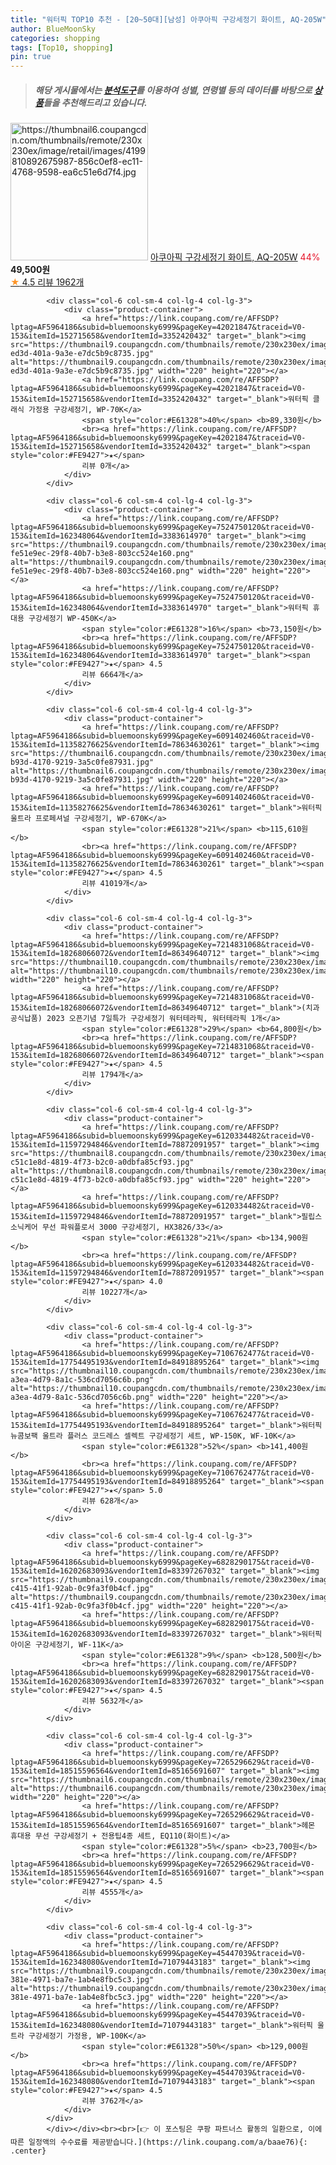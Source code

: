 ```yaml
---
title: "워터픽 TOP10 추천 - [20~50대][남성] 아쿠아픽 구강세정기 화이트, AQ-205W"
author: BlueMoonSky
categories: shopping
tags: [Top10, shopping]
pin: true
---
```


> ##### 해당 게시물에서는 [**분석도구**](https://itemscout.io/)를 이용하여 **성별**, **연령별** 등의 데이터를 바탕으로 [**상품**](https://link.coupang.com/a/baae76)들을 추천해드리고 있습니다.
<div class="container"><div class="row">
            <div class="col-6 col-sm-4 col-lg-4 col-lg-3">
                <div class="product-container">
                    <a href="https://link.coupang.com/re/AFFSDP?lptag=AF5964186&subid=bluemoonsky6999&pageKey=6870088665&traceid=V0-153&itemId=16431823588&vendorItemId=83622620674" target="_blank"><img src="https://thumbnail6.coupangcdn.com/thumbnails/remote/230x230ex/image/retail/images/4199810892675987-856c0ef8-ec11-4768-9598-ea6c51e6d7f4.jpg" alt="https://thumbnail6.coupangcdn.com/thumbnails/remote/230x230ex/image/retail/images/4199810892675987-856c0ef8-ec11-4768-9598-ea6c51e6d7f4.jpg" width="220" height="220"></a>
                    <a href="https://link.coupang.com/re/AFFSDP?lptag=AF5964186&subid=bluemoonsky6999&pageKey=6870088665&traceid=V0-153&itemId=16431823588&vendorItemId=83622620674" target="_blank">아쿠아픽 구강세정기 화이트, AQ-205W</a>
                    <span style="color:#E61328">44%</span> <b>49,500원</b>
                    <br><a href="https://link.coupang.com/re/AFFSDP?lptag=AF5964186&subid=bluemoonsky6999&pageKey=6870088665&traceid=V0-153&itemId=16431823588&vendorItemId=83622620674" target="_blank"><span style="color:#FE9427">★</span> 4.5
                    리뷰 1962개</a>
                </div>
            </div>
            
            <div class="col-6 col-sm-4 col-lg-4 col-lg-3">
                <div class="product-container">
                    <a href="https://link.coupang.com/re/AFFSDP?lptag=AF5964186&subid=bluemoonsky6999&pageKey=42021847&traceid=V0-153&itemId=152715658&vendorItemId=3352420432" target="_blank"><img src="https://thumbnail9.coupangcdn.com/thumbnails/remote/230x230ex/image/product/image/vendoritem/2019/01/16/3352420432/3dc5b9f7-ed3d-401a-9a3e-e7dc5b9c8735.jpg" alt="https://thumbnail9.coupangcdn.com/thumbnails/remote/230x230ex/image/product/image/vendoritem/2019/01/16/3352420432/3dc5b9f7-ed3d-401a-9a3e-e7dc5b9c8735.jpg" width="220" height="220"></a>
                    <a href="https://link.coupang.com/re/AFFSDP?lptag=AF5964186&subid=bluemoonsky6999&pageKey=42021847&traceid=V0-153&itemId=152715658&vendorItemId=3352420432" target="_blank">워터픽 클래식 가정용 구강세정기, WP-70K</a>
                    <span style="color:#E61328">40%</span> <b>89,330원</b>
                    <br><a href="https://link.coupang.com/re/AFFSDP?lptag=AF5964186&subid=bluemoonsky6999&pageKey=42021847&traceid=V0-153&itemId=152715658&vendorItemId=3352420432" target="_blank"><span style="color:#FE9427">★</span> 
                    리뷰 0개</a>
                </div>
            </div>
            
            <div class="col-6 col-sm-4 col-lg-4 col-lg-3">
                <div class="product-container">
                    <a href="https://link.coupang.com/re/AFFSDP?lptag=AF5964186&subid=bluemoonsky6999&pageKey=7524750120&traceid=V0-153&itemId=162348064&vendorItemId=3383614970" target="_blank"><img src="https://thumbnail9.coupangcdn.com/thumbnails/remote/230x230ex/image/retail/images/376771180370258-fe51e9ec-29f8-40b7-b3e8-803cc524e160.png" alt="https://thumbnail9.coupangcdn.com/thumbnails/remote/230x230ex/image/retail/images/376771180370258-fe51e9ec-29f8-40b7-b3e8-803cc524e160.png" width="220" height="220"></a>
                    <a href="https://link.coupang.com/re/AFFSDP?lptag=AF5964186&subid=bluemoonsky6999&pageKey=7524750120&traceid=V0-153&itemId=162348064&vendorItemId=3383614970" target="_blank">워터픽 휴대용 구강세정기 WP-450K</a>
                    <span style="color:#E61328">16%</span> <b>73,150원</b>
                    <br><a href="https://link.coupang.com/re/AFFSDP?lptag=AF5964186&subid=bluemoonsky6999&pageKey=7524750120&traceid=V0-153&itemId=162348064&vendorItemId=3383614970" target="_blank"><span style="color:#FE9427">★</span> 4.5
                    리뷰 6664개</a>
                </div>
            </div>
            
            <div class="col-6 col-sm-4 col-lg-4 col-lg-3">
                <div class="product-container">
                    <a href="https://link.coupang.com/re/AFFSDP?lptag=AF5964186&subid=bluemoonsky6999&pageKey=6091402460&traceid=V0-153&itemId=11358276625&vendorItemId=78634630261" target="_blank"><img src="https://thumbnail6.coupangcdn.com/thumbnails/remote/230x230ex/image/retail/images/2021/09/24/13/1/aea3be1d-b93d-4170-9219-3a5c0fe87931.jpg" alt="https://thumbnail6.coupangcdn.com/thumbnails/remote/230x230ex/image/retail/images/2021/09/24/13/1/aea3be1d-b93d-4170-9219-3a5c0fe87931.jpg" width="220" height="220"></a>
                    <a href="https://link.coupang.com/re/AFFSDP?lptag=AF5964186&subid=bluemoonsky6999&pageKey=6091402460&traceid=V0-153&itemId=11358276625&vendorItemId=78634630261" target="_blank">워터픽 울트라 프로페셔널 구강세정기, WP-670K</a>
                    <span style="color:#E61328">21%</span> <b>115,610원</b>
                    <br><a href="https://link.coupang.com/re/AFFSDP?lptag=AF5964186&subid=bluemoonsky6999&pageKey=6091402460&traceid=V0-153&itemId=11358276625&vendorItemId=78634630261" target="_blank"><span style="color:#FE9427">★</span> 4.5
                    리뷰 41019개</a>
                </div>
            </div>
            
            <div class="col-6 col-sm-4 col-lg-4 col-lg-3">
                <div class="product-container">
                    <a href="https://link.coupang.com/re/AFFSDP?lptag=AF5964186&subid=bluemoonsky6999&pageKey=7214831068&traceid=V0-153&itemId=18268066072&vendorItemId=86349640712" target="_blank"><img src="https://thumbnail10.coupangcdn.com/thumbnails/remote/230x230ex/image/vendor_inventory/b8a0/4b651c758b62f0b6f56f52ecb1edf159bd376fff3533c4677204fc70344e.jpg" alt="https://thumbnail10.coupangcdn.com/thumbnails/remote/230x230ex/image/vendor_inventory/b8a0/4b651c758b62f0b6f56f52ecb1edf159bd376fff3533c4677204fc70344e.jpg" width="220" height="220"></a>
                    <a href="https://link.coupang.com/re/AFFSDP?lptag=AF5964186&subid=bluemoonsky6999&pageKey=7214831068&traceid=V0-153&itemId=18268066072&vendorItemId=86349640712" target="_blank">(치과공식납품) 2023 오픈기념 7일특가 구강세정기 워터테라픽, 워터테라픽 1개</a>
                    <span style="color:#E61328">29%</span> <b>64,800원</b>
                    <br><a href="https://link.coupang.com/re/AFFSDP?lptag=AF5964186&subid=bluemoonsky6999&pageKey=7214831068&traceid=V0-153&itemId=18268066072&vendorItemId=86349640712" target="_blank"><span style="color:#FE9427">★</span> 4.5
                    리뷰 1794개</a>
                </div>
            </div>
            
            <div class="col-6 col-sm-4 col-lg-4 col-lg-3">
                <div class="product-container">
                    <a href="https://link.coupang.com/re/AFFSDP?lptag=AF5964186&subid=bluemoonsky6999&pageKey=6120334482&traceid=V0-153&itemId=11597294846&vendorItemId=78872091957" target="_blank"><img src="https://thumbnail8.coupangcdn.com/thumbnails/remote/230x230ex/image/retail/images/4260838202770324-c51c1e8d-4819-4f73-b2c0-a0dbfa85cf93.jpg" alt="https://thumbnail8.coupangcdn.com/thumbnails/remote/230x230ex/image/retail/images/4260838202770324-c51c1e8d-4819-4f73-b2c0-a0dbfa85cf93.jpg" width="220" height="220"></a>
                    <a href="https://link.coupang.com/re/AFFSDP?lptag=AF5964186&subid=bluemoonsky6999&pageKey=6120334482&traceid=V0-153&itemId=11597294846&vendorItemId=78872091957" target="_blank">필립스 소닉케어 무선 파워플로서 3000 구강세정기, HX3826/33</a>
                    <span style="color:#E61328">21%</span> <b>134,900원</b>
                    <br><a href="https://link.coupang.com/re/AFFSDP?lptag=AF5964186&subid=bluemoonsky6999&pageKey=6120334482&traceid=V0-153&itemId=11597294846&vendorItemId=78872091957" target="_blank"><span style="color:#FE9427">★</span> 4.0
                    리뷰 10227개</a>
                </div>
            </div>
            
            <div class="col-6 col-sm-4 col-lg-4 col-lg-3">
                <div class="product-container">
                    <a href="https://link.coupang.com/re/AFFSDP?lptag=AF5964186&subid=bluemoonsky6999&pageKey=7106762477&traceid=V0-153&itemId=17754495193&vendorItemId=84918895264" target="_blank"><img src="https://thumbnail10.coupangcdn.com/thumbnails/remote/230x230ex/image/retail/images/2023/02/02/11/1/d654b46e-a3ea-4d79-8a1c-536cd7056c6b.png" alt="https://thumbnail10.coupangcdn.com/thumbnails/remote/230x230ex/image/retail/images/2023/02/02/11/1/d654b46e-a3ea-4d79-8a1c-536cd7056c6b.png" width="220" height="220"></a>
                    <a href="https://link.coupang.com/re/AFFSDP?lptag=AF5964186&subid=bluemoonsky6999&pageKey=7106762477&traceid=V0-153&itemId=17754495193&vendorItemId=84918895264" target="_blank">워터픽 뉴콤보팩 울트라 플러스 코드레스 셀렉트 구강세정기 세트, WP-150K, WF-10K</a>
                    <span style="color:#E61328">52%</span> <b>141,400원</b>
                    <br><a href="https://link.coupang.com/re/AFFSDP?lptag=AF5964186&subid=bluemoonsky6999&pageKey=7106762477&traceid=V0-153&itemId=17754495193&vendorItemId=84918895264" target="_blank"><span style="color:#FE9427">★</span> 5.0
                    리뷰 628개</a>
                </div>
            </div>
            
            <div class="col-6 col-sm-4 col-lg-4 col-lg-3">
                <div class="product-container">
                    <a href="https://link.coupang.com/re/AFFSDP?lptag=AF5964186&subid=bluemoonsky6999&pageKey=6828290175&traceid=V0-153&itemId=16202683093&vendorItemId=83397267032" target="_blank"><img src="https://thumbnail9.coupangcdn.com/thumbnails/remote/230x230ex/image/retail/images/2022/10/07/15/7/a04a0310-c415-41f1-92ab-0c9fa3f0b4cf.jpg" alt="https://thumbnail9.coupangcdn.com/thumbnails/remote/230x230ex/image/retail/images/2022/10/07/15/7/a04a0310-c415-41f1-92ab-0c9fa3f0b4cf.jpg" width="220" height="220"></a>
                    <a href="https://link.coupang.com/re/AFFSDP?lptag=AF5964186&subid=bluemoonsky6999&pageKey=6828290175&traceid=V0-153&itemId=16202683093&vendorItemId=83397267032" target="_blank">워터픽 아이온 구강세정기, WF-11K</a>
                    <span style="color:#E61328">9%</span> <b>128,500원</b>
                    <br><a href="https://link.coupang.com/re/AFFSDP?lptag=AF5964186&subid=bluemoonsky6999&pageKey=6828290175&traceid=V0-153&itemId=16202683093&vendorItemId=83397267032" target="_blank"><span style="color:#FE9427">★</span> 4.5
                    리뷰 5632개</a>
                </div>
            </div>
            
            <div class="col-6 col-sm-4 col-lg-4 col-lg-3">
                <div class="product-container">
                    <a href="https://link.coupang.com/re/AFFSDP?lptag=AF5964186&subid=bluemoonsky6999&pageKey=7265296629&traceid=V0-153&itemId=18515596564&vendorItemId=85165691607" target="_blank"><img src="https://thumbnail6.coupangcdn.com/thumbnails/remote/230x230ex/image/vendor_inventory/8050/69849773abc88413b48dd88ce53900794806ff8a546d778d9740c5ba0d93.jpg" alt="https://thumbnail6.coupangcdn.com/thumbnails/remote/230x230ex/image/vendor_inventory/8050/69849773abc88413b48dd88ce53900794806ff8a546d778d9740c5ba0d93.jpg" width="220" height="220"></a>
                    <a href="https://link.coupang.com/re/AFFSDP?lptag=AF5964186&subid=bluemoonsky6999&pageKey=7265296629&traceid=V0-153&itemId=18515596564&vendorItemId=85165691607" target="_blank">헤몬 휴대용 무선 구강세정기 + 전용팁4종 세트, EQ110(화이트)</a>
                    <span style="color:#E61328">5%</span> <b>23,700원</b>
                    <br><a href="https://link.coupang.com/re/AFFSDP?lptag=AF5964186&subid=bluemoonsky6999&pageKey=7265296629&traceid=V0-153&itemId=18515596564&vendorItemId=85165691607" target="_blank"><span style="color:#FE9427">★</span> 4.5
                    리뷰 4555개</a>
                </div>
            </div>
            
            <div class="col-6 col-sm-4 col-lg-4 col-lg-3">
                <div class="product-container">
                    <a href="https://link.coupang.com/re/AFFSDP?lptag=AF5964186&subid=bluemoonsky6999&pageKey=45447039&traceid=V0-153&itemId=162348080&vendorItemId=71079443183" target="_blank"><img src="https://thumbnail9.coupangcdn.com/thumbnails/remote/230x230ex/image/product/image/vendoritem/2019/02/19/3383614971/7d80e18c-381e-4971-ba7e-1ab4e8fbc5c3.jpg" alt="https://thumbnail9.coupangcdn.com/thumbnails/remote/230x230ex/image/product/image/vendoritem/2019/02/19/3383614971/7d80e18c-381e-4971-ba7e-1ab4e8fbc5c3.jpg" width="220" height="220"></a>
                    <a href="https://link.coupang.com/re/AFFSDP?lptag=AF5964186&subid=bluemoonsky6999&pageKey=45447039&traceid=V0-153&itemId=162348080&vendorItemId=71079443183" target="_blank">워터픽 울트라 구강세정기 가정용, WP-100K</a>
                    <span style="color:#E61328">50%</span> <b>129,000원</b>
                    <br><a href="https://link.coupang.com/re/AFFSDP?lptag=AF5964186&subid=bluemoonsky6999&pageKey=45447039&traceid=V0-153&itemId=162348080&vendorItemId=71079443183" target="_blank"><span style="color:#FE9427">★</span> 4.5
                    리뷰 3762개</a>
                </div>
            </div>
            </div></div><br><br>[👉 이 포스팅은 쿠팡 파트너스 활동의 일환으로, 이에 따른 일정액의 수수료를 제공받습니다.](https://link.coupang.com/a/baae76){: .center}